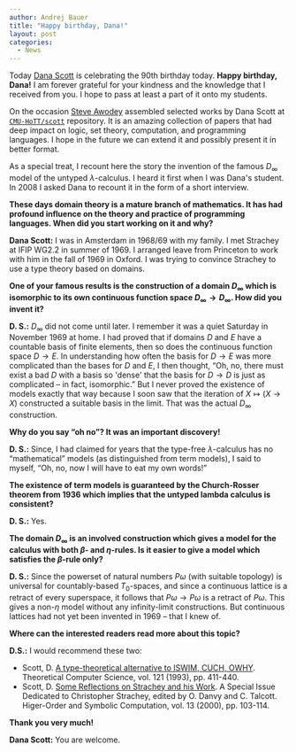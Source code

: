 ```yaml
---
author: Andrej Bauer
title: "Happy birthday, Dana!"
layout: post
categories:
  - News
---
```


Today [Dana Scott](https://www.cmu.edu/math/people/faculty/scott.html) is celebrating the 90th birthday today. **Happy birthday, Dana!** I am forever grateful for your kindness and the knowledge that I received from you. I hope to pass at least a part of it onto my students.

On the occasion [Steve Awodey](https://awodey.github.io) assembled selected works by Dana Scott at [`CMU-HoTT/scott`](https://github.com/CMU-HoTT/scott) repository. It is an amazing collection of papers that had deep impact on logic, set theory, computation, and programming languages. I hope in the future we can extend it and possibly present it in better format.

As a special treat, I recount here the story the invention of the famous $D_\infty$ model of the untyped $\lambda$-calculus.
I heard it first when I was Dana's student. In 2008 I asked Dana to recount it in the form of a short interview.

<!--more-->

**These days domain theory is a mature branch of mathematics. It has had profound influence on the theory and practice of programming languages. When did you start working on it and why?**

**Dana Scott:** I was in Amsterdam in 1968/69 with my family. I met Strachey at IFIP WG2.2 in summer of 1969. I arranged leave from Princeton to work with him in the fall of 1969 in Oxford. I was trying to convince Strachey to use a type theory based on domains.

**One of your famous results is the construction of a domain $D_\infty$ which is isomorphic to its own continuous function space $D_\infty \to D_\infty$. How did you invent it?**

**D. S.:** $D_\infty$ did not come until later. I remember it was a quiet Saturday in November 1969 at home. I had proved that if domains $D$ and $E$ have a countable basis of finite elements, then so does the continuous function space $D \to E$. In understanding how often the basis for $D \to E$ was more complicated than the bases for $D$ and $E$, I then thought, “Oh, no, there must exist a bad $D$ with a basis so 'dense' that the basis for $D \to D$ is just as complicated – in fact, isomorphic.” But I never proved the existence of models exactly that way because I soon saw that the iteration of $X \mapsto (X \to X)$ constructed a suitable basis in the limit. That was the actual $D_\infty$ construction.

**Why do you say “oh no”? It was an important discovery!**

**D. S.:** Since, I had claimed for years that the type-free $\lambda$-calculus has no “mathematical” models (as distinguished from term models), I said to myself, “Oh, no, now I will have to eat my own words!”

**The existence of term models is guaranteed by the Church-Rosser theorem from 1936 which implies that the untyped lambda calculus is consistent?**

**D. S.:** Yes.

**The domain $D_\infty$ is an involved construction which gives a model for the calculus with both $\beta$- and $\eta$-rules. Is it easier to give a model which satisfies the $\beta$-rule only?**

**D. S.:** Since the powerset of natural numbers $P\omega$ (with suitable topology) is universal for countably-based $T_0$-spaces, and since a continuous lattice is a retract of every superspace, it follows that $P\omega \to P\omega$ is a retract of $P\omega$. This gives a non-$\eta$ model without any infinity-limit constructions. But continuous lattices had not yet been invented in 1969 – that I knew of.

**Where can the interested readers read more about this topic?**

**D.S.:** I would recommend these two:

*   Scott, D. [A type-theoretical alternative to ISWIM, CUCH, OWHY](https://github.com/CMU-HoTT/scott/blob/main/pdfs/1993-a-type-theoretical-aternative-to-ISWIM-CUCH-OWHY.pdf). Theoretical Computer Science, vol. 121 (1993), pp. 411-440.
*   Scott, D. [Some Reflections on Strachey and his Work](https://doi.org/10.1023/A:1010018211714). A Special Issue Dedicated to Christopher Strachey, edited by O. Danvy and C. Talcott. Higer-Order and Symbolic Computation, vol. 13 (2000), pp. 103-114.

**Thank you very much!**

**Dana Scott:** You are welcome.
